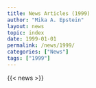 ```yaml
---
title: News Articles (1999)
author: "Mika A. Epstein"
layout: news
topic: index
date: 1999-01-01
permalink: /news/1999/
categories: ["News"]
tags: ["1999"]
---
```


{{< news >}}